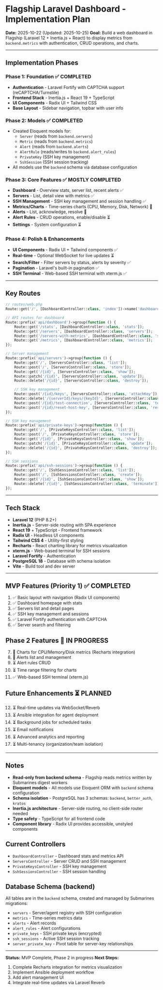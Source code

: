 # Flagship Laravel Dashboard - Implementation Plan

**Date:** 2025-10-22 (Updated: 2025-10-25)
**Goal:** Build a web dashboard in Flagship (Laravel 12 + Inertia.js + React) to display metrics from `backend.metrics` with authentication, CRUD operations, and charts.

---

## Implementation Phases

### Phase 1: Foundation ✅ COMPLETED

- **Authentication** - Laravel Fortify with CAPTCHA support (reCAPTCHA/Turnstile)
- **Frontend Stack** - Inertia.js + React 19 + TypeScript
- **UI Components** - Radix UI + Tailwind CSS
- **Base Layout** - Sidebar navigation, topbar with user info

### Phase 2: Models ✅ COMPLETED

- Created Eloquent models for:
  - `Server` (reads from `backend.servers`)
  - `Metric` (reads from `backend.metrics`)
  - `Alert` (reads from `backend.alerts`)
  - `AlertRule` (reads/writes to `backend.alert_rules`)
  - `PrivateKey` (SSH key management)
  - `SshSession` (SSH session tracking)
- All models use the `backend` schema via database configuration

### Phase 3: Core Features ✅ MOSTLY COMPLETED

- **Dashboard** - Overview stats, server list, recent alerts ✅
- **Servers** - List, detail view with metrics ✅
- **SSH Management** - SSH key management and session handling ✅
- **Metrics/Charts** - Time-series charts (CPU, Memory, Disk, Network) 🚧
- **Alerts** - List, acknowledge, resolve 🚧
- **Alert Rules** - CRUD operations, enable/disable ⏳
- **Settings** - System configuration ⏳

### Phase 4: Polish & Enhancements

- **UI Components** - Radix UI + Tailwind components ✅
- **Real-time** - Optional WebSocket for live updates ⏳
- **Search/Filter** - Filter servers by status, alerts by severity ✅
- **Pagination** - Laravel's built-in pagination ✅
- **SSH Terminal** - Web-based SSH terminal with xterm.js ✅

---

## Key Routes

```php
// routes/web.php
Route::get('/', [DashboardController::class, 'index'])->name('dashboard');

// API routes for dashboard
Route::prefix('api/dashboard')->group(function () {
    Route::get('/stats', [DashboardController::class, 'stats']);
    Route::get('/servers', [DashboardController::class, 'servers']);
    Route::get('/servers-with-metrics', [DashboardController::class, 'serversWithMetrics']);
    Route::get('/metrics', [DashboardController::class, 'metrics']);
});

// Server management
Route::prefix('api/servers')->group(function () {
    Route::get('/', [ServersController::class, 'list']);
    Route::post('/', [ServersController::class, 'store']);
    Route::get('/{id}', [ServersController::class, 'show']);
    Route::patch('/{id}', [ServersController::class, 'update']);
    Route::delete('/{id}', [ServersController::class, 'destroy']);

    // SSH key management
    Route::post('/{id}/keys', [ServersController::class, 'attachKey']);
    Route::delete('/{serverId}/keys/{keyId}', [ServersController::class, 'detachKey']);
    Route::post('/{id}/test-connection', [ServersController::class, 'testConnection']);
    Route::post('/{id}/reset-host-key', [ServersController::class, 'resetHostKey']);
});

// SSH key management
Route::prefix('api/private-keys')->group(function () {
    Route::get('/', [PrivateKeysController::class, 'list']);
    Route::post('/', [PrivateKeysController::class, 'store']);
    Route::get('/{id}', [PrivateKeysController::class, 'show']);
    Route::patch('/{id}', [PrivateKeysController::class, 'update']);
    Route::delete('/{id}', [PrivateKeysController::class, 'destroy']);
});

// SSH sessions
Route::prefix('api/ssh-sessions')->group(function () {
    Route::get('/', [SshSessionsController::class, 'list']);
    Route::post('/', [SshSessionsController::class, 'create']);
    Route::get('/{id}', [SshSessionsController::class, 'show']);
    Route::delete('/{id}', [SshSessionsController::class, 'terminate']);
});
```

---

## Tech Stack

- **Laravel 12** (PHP 8.2+)
- **Inertia.js** - Server-side routing with SPA experience
- **React 19** + TypeScript - Frontend framework
- **Radix UI** - Headless UI components
- **Tailwind CSS 4** - Utility-first styling
- **Recharts** - React charting library for metrics visualization
- **xterm.js** - Web-based terminal for SSH sessions
- **Laravel Fortify** - Authentication
- **PostgreSQL 18** - Database with schema isolation
- **Vite** - Build tool and dev server

---

## MVP Features (Priority 1) ✅ COMPLETED

1. ✅ Basic layout with navigation (Radix UI components)
2. ✅ Dashboard homepage with stats
3. ✅ Servers list and detail pages
4. ✅ SSH key management and sessions
5. ✅ Laravel Fortify authentication with CAPTCHA
6. ✅ Server search and filtering

## Phase 2 Features 🚧 IN PROGRESS

7. 🚧 Charts for CPU/Memory/Disk metrics (Recharts integration)
8. 🚧 Alerts list and management
9. ⏳ Alert rules CRUD
10. ⏳ Time range filtering for charts
11. ✅ Web-based SSH terminal (xterm.js)

## Future Enhancements ⏳ PLANNED

12. ⏳ Real-time updates via WebSocket/Reverb
13. ⏳ Ansible integration for agent deployment
14. ⏳ Background jobs for scheduled tasks
15. ⏳ Email notifications
16. ⏳ Advanced analytics and reporting
17. ⏳ Multi-tenancy (organization/team isolation)

---

## Notes

- **Read-only from backend schema** - Flagship reads metrics written by Submarines digest workers
- **Eloquent models** - All models use Eloquent ORM with `backend` schema configuration
- **Schema isolation** - PostgreSQL has 3 schemas: `backend`, `better_auth`, `kratos`
- **Inertia.js architecture** - Server-side routing, no client-side router needed
- **Type safety** - TypeScript for all frontend code
- **Component library** - Radix UI provides accessible, unstyled components

## Current Controllers

- `DashboardController` - Dashboard stats and metrics API
- `ServersController` - Server CRUD and SSH management
- `PrivateKeysController` - SSH key management
- `SshSessionsController` - SSH session handling

## Database Schema (backend)

All tables are in the `backend` schema, created and managed by Submarines migrations:

- `servers` - Server/agent registry with SSH configuration
- `metrics` - Time-series metrics data
- `alerts` - Alert records
- `alert_rules` - Alert configurations
- `private_keys` - SSH private keys (encrypted)
- `ssh_sessions` - Active SSH session tracking
- `server_private_key` - Pivot table for server-key relationships

---

**Status:** MVP Complete, Phase 2 in progress
**Next Steps:**
1. Complete Recharts integration for metrics visualization
2. Implement Ansible deployment workflow
3. Add alert management UI
4. Integrate real-time updates via Laravel Reverb
